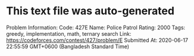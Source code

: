 # This text file was auto-generated

Problem Information:
Code: 427E
Name: Police Patrol
Rating: 2000
Tags: greedy, implementation, math, ternary search
Link: https://codeforces.com/contest/427/problem/E
Submitted At: 2020-06-17 22:55:59 GMT+0600 (Bangladesh Standard Time)